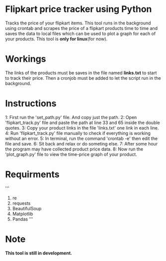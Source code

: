 # Flipkart price tracker using Python
Tracks the price of your flipkart items. 
This tool runs in the background using crontab and scrapes the price of a flipkart products time to time and saves the data to local files which can be used to plot a graph for each of your products.
This tool is <b>only for linux</b>(for now). 

# Workings
The links of the products must be saves in the file named <b>links.txt</b> to start to track their price. Then a cronjob must be added to let the script run in the background.

# Instructions 
1: First run the 'set_path.py' file. And copy just the path.
2: Open 'flipkart_track.py' file and paste the path at line 33 and 65 inside the double quotes.
3: Copy your product links in the file 'links.txt' one link in each line.
4: Run 'flipkart_track.py' file manually to check if everything is working without an error.
5: In terminal, run the command 'crontab -e' then edit the file and save.
6: Sit back and relax or do someting else. 
7: After some hour the program may have collected product price data.
8: Now run the 'plot_graph.py' file to view the time-price graph of your product.

# Requirments
'''
1. re 
2. requests
3. BeautifulSoup
4. Matplotlib
5. Pandas
'''

# Note 
<b>This tool is still in development.</b>
